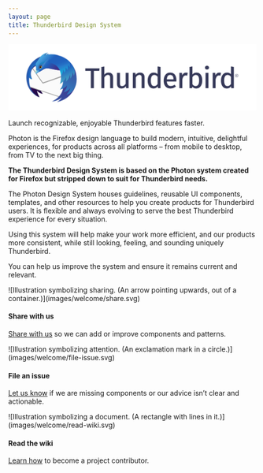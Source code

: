 ```yaml
---
layout: page
title: Thunderbird Design System
---
```


![Thunderbird Logo](images/product-identity-assets/thunderbird.svg)

Launch recognizable, enjoyable Thunderbird features faster.

Photon is the Firefox design language to build modern, intuitive, delightful experiences, for products across all platforms – from mobile to desktop, from TV to the next big thing.

**The Thunderbird Design System is based on the Photon system created for Firefox but stripped down to suit for Thunderbird needs.**

The Photon Design System houses guidelines, reusable UI components, templates, and other resources to help you create products for Thunderbird users. It is flexible and always evolving to serve the best Thunderbird experience for every situation.

Using this system will help make your work more efficient, and our products more consistent, while still looking, feeling, and sounding uniquely Thunderbird.

You can help us improve the system and ensure it remains current and relevant.

<div class="grid-3">

<div markdown="1">
  ![Illustration symbolizing sharing. (An arrow pointing upwards, out of a container.)](images/welcome/share.svg)

#### Share with us

  [Share with us](https://github.com/thundernest/photon/issues) so we can add or improve components and patterns.
</div>

<div markdown="1">
  ![Illustration symbolizing attention. (An exclamation mark in a circle.)](images/welcome/file-issue.svg)

#### File an issue

  [Let us know](https://github.com/thundernest/photon/issues) if we are missing components or our advice isn’t clear and actionable.
</div>

<div markdown="1">
  ![Illustration symbolizing a document. (A rectangle with lines in it.)](images/welcome/read-wiki.svg)

#### Read the wiki

  [Learn how](https://www.thunderbird.net/en-US/get-involved/) to become a project contributor.
</div>
</div>